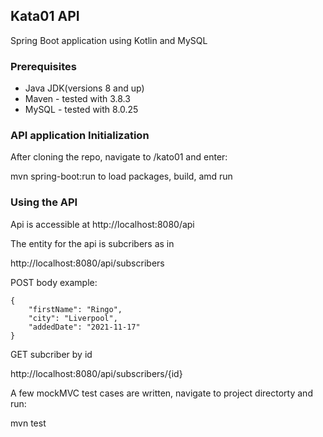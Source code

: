 ## Kata01 API

Spring Boot application using Kotlin and MySQL

### Prerequisites

* Java JDK(versions 8 and up)
* Maven - tested with 3.8.3
* MySQL - tested with 8.0.25

### API application Initialization

After cloning the repo, navigate to /kato01 and enter:

mvn spring-boot:run
to load packages, build, amd run

### Using the API

Api is accessible at http://localhost:8080/api

The entity for the api is subcribers as in

http://localhost:8080/api/subscribers

POST body example:

```
{
    "firstName": "Ringo",
    "city": "Liverpool",
    "addedDate": "2021-11-17"
}
```

GET subcriber by id

http://localhost:8080/api/subscribers/{id}

A few mockMVC test cases are written, navigate to project directorty and run:

mvn test






